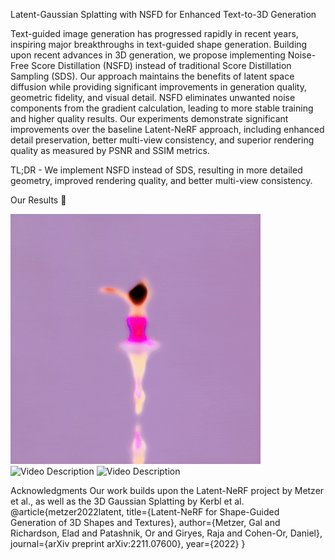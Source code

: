 Latent-Gaussian Splatting with NSFD for Enhanced Text-to-3D Generation

Text-guided image generation has progressed rapidly in recent years, inspiring major breakthroughs in text-guided shape generation. Building upon recent advances in 3D generation, we propose implementing Noise-Free Score Distillation (NSFD) instead of traditional Score Distillation Sampling (SDS). Our approach maintains the benefits of latent space diffusion while providing significant improvements in generation quality, geometric fidelity, and visual detail.
NSFD eliminates unwanted noise components from the gradient calculation, leading to more stable training and higher quality results.
Our experiments demonstrate significant improvements over the baseline Latent-NeRF approach, including enhanced detail preservation, better multi-view consistency, and superior rendering quality as measured by PSNR and SSIM metrics.

TL;DR - We implement NSFD instead of SDS, resulting in more detailed geometry, improved rendering quality, and better multi-view consistency.


Our Results :art:


![Video Description](Ballerina.gif)
![Video Description](ice_cream.gif)
![Video Description](frog.gif)

Acknowledgments
Our work builds upon the Latent-NeRF project by Metzer et al., as well as the 3D Gaussian Splatting by Kerbl et al.
@article{metzer2022latent,
  title={Latent-NeRF for Shape-Guided Generation of 3D Shapes and Textures},
  author={Metzer, Gal and Richardson, Elad and Patashnik, Or and Giryes, Raja and Cohen-Or, Daniel},
  journal={arXiv preprint arXiv:2211.07600},
  year={2022}
}
